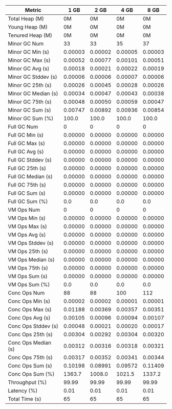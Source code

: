 | Metric | 1 GB | 2 GB | 4 GB | 8 GB |
|------|----|----|----|----|
| Total Heap (M) | 0M | 0M | 0M | 0M |
| Young Heap (M) | 0M | 0M | 0M | 0M |
| Tenured Heap (M) | 0M | 0M | 0M | 0M |
| Minor GC Num | 33 | 33 | 35 | 37 |
| Minor GC Min (s) | 0.00003 | 0.00002 | 0.00005 | 0.00003 |
| Minor GC Max (s) | 0.00052 | 0.00077 | 0.00101 | 0.00051 |
| Minor GC Avg (s) | 0.00018 | 0.00021 | 0.00022 | 0.00019 |
| Minor GC Stddev (s) | 0.00006 | 0.00006 | 0.00007 | 0.00006 |
| Minor GC 25th (s) | 0.00026 | 0.00045 | 0.00028 | 0.00026 |
| Minor GC Median (s) | 0.00034 | 0.00047 | 0.00043 | 0.00038 |
| Minor GC 75th (s) | 0.00048 | 0.00050 | 0.00059 | 0.00047 |
| Minor GC Sum (s) | 0.00747 | 0.00892 | 0.00936 | 0.00854 |
| Minor GC Sum (%) | 100.0 | 100.0 | 100.0 | 100.0 |
| Full GC Num | 0 | 0 | 0 | 0 |
| Full GC Min (s) | 0.00000 | 0.00000 | 0.00000 | 0.00000 |
| Full GC Max (s) | 0.00000 | 0.00000 | 0.00000 | 0.00000 |
| Full GC Avg (s) | 0.00000 | 0.00000 | 0.00000 | 0.00000 |
| Full GC Stddev (s) | 0.00000 | 0.00000 | 0.00000 | 0.00000 |
| Full GC 25th (s) | 0.00000 | 0.00000 | 0.00000 | 0.00000 |
| Full GC Median (s) | 0.00000 | 0.00000 | 0.00000 | 0.00000 |
| Full GC 75th (s) | 0.00000 | 0.00000 | 0.00000 | 0.00000 |
| Full GC Sum (s) | 0.00000 | 0.00000 | 0.00000 | 0.00000 |
| Full GC Sum (%) | 0.0 | 0.0 | 0.0 | 0.0 |
| VM Ops Num | 0 | 0 | 0 | 0 |
| VM Ops Min (s) | 0.00000 | 0.00000 | 0.00000 | 0.00000 |
| VM Ops Max (s) | 0.00000 | 0.00000 | 0.00000 | 0.00000 |
| VM Ops Avg (s) | 0.00000 | 0.00000 | 0.00000 | 0.00000 |
| VM Ops Stddev (s) | 0.00000 | 0.00000 | 0.00000 | 0.00000 |
| VM Ops 25th (s) | 0.00000 | 0.00000 | 0.00000 | 0.00000 |
| VM Ops Median (s) | 0.00000 | 0.00000 | 0.00000 | 0.00000 |
| VM Ops 75th (s) | 0.00000 | 0.00000 | 0.00000 | 0.00000 |
| VM Ops Sum (s) | 0.00000 | 0.00000 | 0.00000 | 0.00000 |
| VM Ops Sum (%) | 0.0 | 0.0 | 0.0 | 0.0 |
| Conc Ops Num | 88 | 88 | 100 | 112 |
| Conc Ops Min (s) | 0.00002 | 0.00002 | 0.00001 | 0.00001 |
| Conc Ops Max (s) | 0.01188 | 0.00369 | 0.00357 | 0.00351 |
| Conc Ops Avg (s) | 0.00105 | 0.00096 | 0.00094 | 0.00107 |
| Conc Ops Stddev (s) | 0.00048 | 0.00021 | 0.00020 | 0.00017 |
| Conc Ops 25th (s) | 0.00304 | 0.00292 | 0.00304 | 0.00320 |
| Conc Ops Median (s) | 0.00312 | 0.00316 | 0.00318 | 0.00321 |
| Conc Ops 75th (s) | 0.00317 | 0.00352 | 0.00341 | 0.00344 |
| Conc Ops Sum (s) | 0.10198 | 0.08991 | 0.09572 | 0.11409 |
| Conc Ops Sum (%) | 1363.7 | 1008.0 | 1021.5 | 1337.2 |
| Throughput (%) | 99.99 | 99.99 | 99.99 | 99.99 |
| Latency (%) | 0.01 | 0.01 | 0.01 | 0.01 |
| Total Time (s) | 65 | 65 | 65 | 65 |
